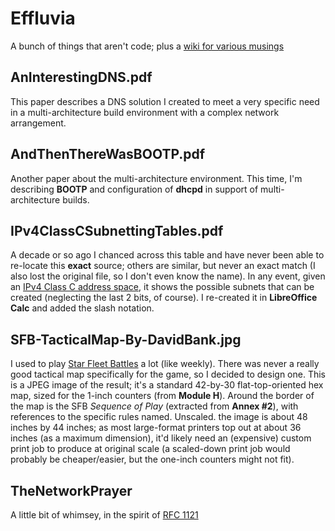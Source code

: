 # Effluvia
A bunch of things that aren't code; plus a [wiki for various musings](https://github.com/QuantumTux/Effluvia/wiki)

## AnInterestingDNS.pdf
This paper describes a DNS solution I created to meet a very specific need in a multi-architecture build environment with a complex network arrangement.

## AndThenThereWasBOOTP.pdf
Another paper about the multi-architecture environment. This time, I'm describing **BOOTP** and configuration of **dhcpd** in support of multi-architecture builds.

## IPv4ClassCSubnettingTables.pdf
A decade or so ago I chanced across this table and have never been able to re-locate this **exact** source; others are similar, but never an exact match (I also lost the original file, so I don't even know the name). In any event, given an [IPv4 Class C address space](https://en.wikipedia.org/wiki/Classful_network#Classful_addressing_definition), it shows the possible subnets that can be created (neglecting the last 2 bits, of course). I re-created it in **LibreOffice Calc** and added the slash notation.

## SFB-TacticalMap-By-DavidBank.jpg
I used to play [Star Fleet Battles](http://www.starfleetgames.com/starfleetbattles.shtml) a lot (like weekly). There was never a really good tactical map specifically for the game, so I decided to design one. This is a JPEG image of the result; it's a standard 42-by-30 flat-top-oriented hex map, sized for the 1-inch counters (from **Module H**). Around the border of the map is the SFB *Sequence of Play* (extracted from **Annex #2**), with references to the specific rules named. Unscaled. the image is about 48 inches by 44 inches; as most large-format printers top out at about 36 inches (as a maximum dimension), it'd likely need an (expensive) custom print job to produce at original scale (a scaled-down print job would probably be cheaper/easier, but the one-inch counters might not fit).


## TheNetworkPrayer
A little bit of whimsey, in the spirit of [RFC 1121](https://www.rfc-editor.org/rfc/rfc1121)
